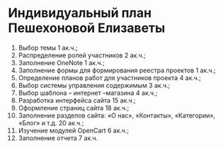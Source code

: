 <h1>Индивидуальный план Пешехоновой Елизаветы</h1>
<ol>
  <li>Выбор темы 1 ак.ч.;</li>
  <li>Распределение ролей участников 2 ак.ч.;</li>
  <li>Заполнение OneNote 1 ак.ч.;</li>
  <li>Заполнение формы для формирования реестра проектов 1 ак.ч.;</li>
  <li>Определение планов работ для участников проекта 4 ак.ч.;</li>
  <li>Выбор системы управления содержимым 3 ак.ч.;</li>
  <li>Выбор шаблона – интернет –магазина 4 ак.ч.;</li>
  <li>Разработка интерфейса сайта 15 ак.ч.;</li>
  <li>Оформление страниц сайта 18 ак.ч.;</li>
  <li>Заполнение разделов сайта: «О нас», «Контакты», «Категории», «Блог» и т.д. 20 ак.ч.;</li>
  <li>Изучение модулей OpenCart 6 ак.ч.;</li>
  <li>Заполнение отчета 7 ак.ч.</li>
  </ol>
